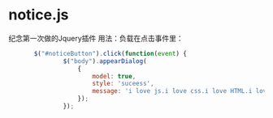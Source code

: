 # notice.js
纪念第一次做的Jquery插件
用法：负载在点击事件里：
 ```js
		$("#noticeButton").click(function(event) {
				$("body").appearDialog(
					{
						model: true,
						style: 'suceess',
						message: 'i love js.i love css.i love HTML.i love douglas.我爱JS。我爱CSS。我爱HTML。我爱道格拉斯。'
					});
				});
```
